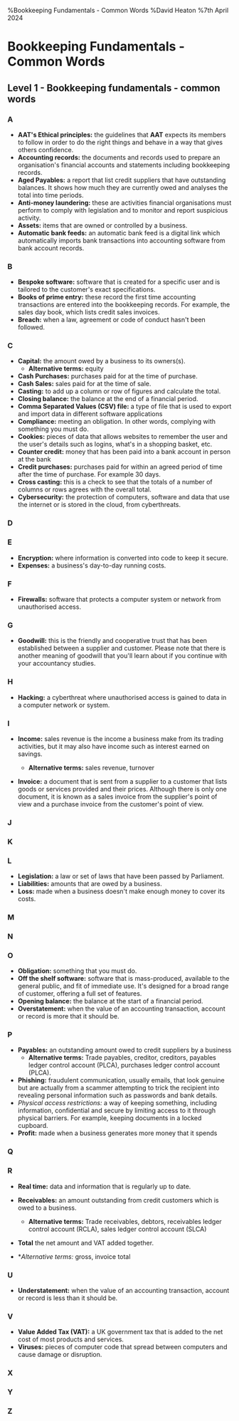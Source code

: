 %Bookkeeping Fundamentals - Common Words
%David Heaton 
%7th April 2024

# Bookkeeping Fundamentals - Common Words

## Level 1 - Bookkeeping fundamentals - common words

### A

- **AAT's Ethical principles:** the guidelines that **AAT** expects its members
  to follow in order to do the right things and behave in a way that gives
  others confidence.
- **Accounting records:** the documents and records used to prepare an
  organisation's financial accounts and statements including bookkeeping
  records.
- **Aged Payables:** a report that list credit suppliers that have outstanding
  balances. It shows how much they are currently owed and analyses the total
  into time periods.
- **Anti-money laundering:** these are activities financial organisations must
  perform to comply with legislation and to monitor and report suspicious
  activity.
- **Assets:** items that are owned or controlled by a business.
- **Automatic bank feeds:** an automatic bank feed is a digital link which
  automatically imports bank transactions into accounting software from bank
  account records.

### B

- **Bespoke software:** software that is created for a specific user and is
  tailored to the customer's exact specifications.
- **Books of prime entry:** these record the first time accounting transactions
  are entered into the bookkeeping records. For example, the sales day book,
which lists credit sales invoices.
- **Breach:** when a law, agreement or code of conduct hasn't been followed.

### C

- **Capital:** the amount owed by a business to its owners(s).
	+ **Alternative terms:** equity
- **Cash Purchases:** purchases paid for at the time of purchase.
- **Cash Sales:** sales paid for at the time of sale.
- **Casting:** to add up a column or row of figures and calculate the total.
- **Closing balance:** the balance at the end of a financial period.
- **Comma Separated Values (CSV) file:** a type of file that is used to export and
  import data in different software applications
- **Compliance:** meeting an obligation. In other words, complying with something
  you must do.
- **Cookies:** pieces of data that allows websites to remember the user and the
  user's details such as logins, what's in a shopping basket, etc.
- **Counter credit:** money that has been paid into a bank account in person at
  the bank
- **Credit purchases:** purchases paid for within an agreed period of time after
  the time of purchase. For example 30 days.
- **Cross casting:** this is a check to see that the totals of a number of columns
  or rows agrees with the overall total.
- **Cybersecurity:** the protection of computers, software and data that use the
  internet or is stored in the cloud, from cyberthreats.

### D

### E

- **Encryption:** where information is converted into code to keep it secure.
- **Expenses:** a business's day-to-day running costs.

### F
- **Firewalls:** software that protects a  computer system or network from
  unauthorised access.

### G
- **Goodwill:** this is the friendly and cooperative trust that has been
  established between a supplier and customer. Please note that there is another
  meaning of goodwill that you'll learn about if you continue with your
  accountancy studies.

### H
- **Hacking:** a cyberthreat where unauthorised access is gained to data in a
  computer network or system.

### I
- **Income:** sales revenue is the income a business make from its trading
  activities, but it may also have income such as interest earned on savings.
	+ **Alternative terms:** sales revenue, turnover

- **Invoice:** a document that is sent from a supplier to a customer that lists
  goods or services provided and their prices. Although there is only one
  document, it is known as a sales invoice from the supplier's point of view and
  a purchase invoice from the customer's point of view.

### J

### K

### L
- **Legislation:** a law or set of laws that have been passed by Parliament.
- **Liabilities:** amounts that are owed by a business.
- **Loss:** made when a business doesn't make enough money to cover its costs.

### M

### N

### O
- **Obligation:** something that you must do.
- **Off the shelf software:** software that is mass-produced, available to the
  general public, and fit of immediate use. It's designed for a broad range of
  customer, offering a full set of features.
- **Opening balance:** the balance at the start of a financial period.
- **Overstatement:** when the value of an accounting transaction, account or
  record is more that it should be.

### P
- **Payables:** an outstanding amount owed to credit suppliers by a business
	+ **Alternative terms:** Trade payables, creditor, creditors, payables
ledger control account (PLCA), purchases ledger control account (PLCA).
- **Phishing:** fraudulent communication, usually emails, that look genuine but
  are actually from a scammer attempting to trick the recipient into revealing
  personal information such as passwords and bank details.
- **Physical* access restrictions:* a way of keeping something, including
  information, confidential and secure by limiting access to it through physical
barriers. For example, keeping documents in a locked cupboard.
- **Profit:** made when a business generates more money that it spends

### Q

### R
- **Real time:** data and information that is regularly up to date.
- **Receivables:** an amount outstanding from credit customers which is owed to a
  business.
	+ **Alternative terms:** Trade receivables, debtors, receivables ledger
control account (RCLA), sales ledger control account (SLCA)
- **Total** the net amount and VAT added together.

- **Alternative terms:* gross, invoice total

### U

- **Understatement:** when the value of an accounting transaction, account or
  record is less than it should be.

### V

- **Value Added Tax (VAT):** a UK government tax that is added to the net cost of
  most products and services.
- **Viruses:** pieces of computer code that spread between computers and cause
  damage or disruption.

### X

### Y

### Z
